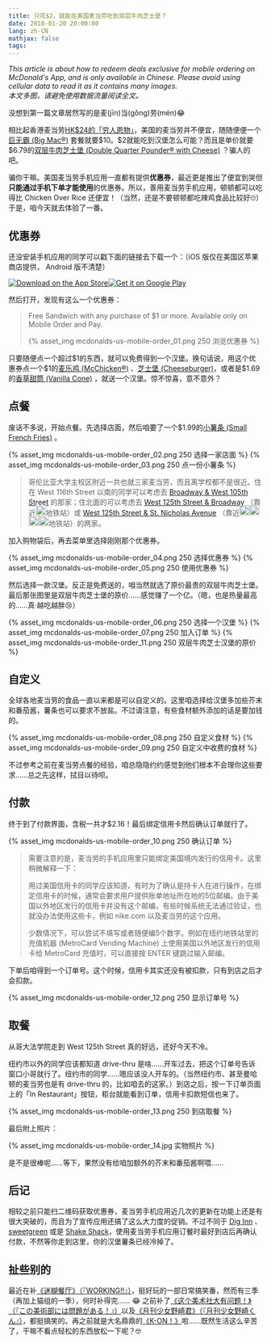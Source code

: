 ```yaml
---
title: 只花$2，就能在美国麦当劳吃到双层牛肉芝士堡？
date: 2018-01-20 20:00:00
lang: zh-CN
mathjax: false
tags:
---
```

*This article is about how to redeem deals exclusive for mobile ordering on McDonald's App, and is only available in Chinese. Please avoid using cellular data to read it as it contains many images.*  
*本文多图，请避免使用数据流量阅读全文。*

没想到第一篇文章居然写的是麦(jīn)当(gǒng)劳(mén)😂

相比起香港麦当劳[HK\$24的「穷人恩物」](https://www.mcdonalds.com.hk/ch/food/meals-and-value-list-view/extra-value-meals-list-view.html)，美国的麦当劳并不便宜，随随便便一个[巨无霸 (Big Mac®)](https://www.mcdonalds.com/us/en-us/product/big-mac.html) 套餐就要\$10。\$2就能吃到汉堡怎么可能？而且是单价就要\$6.79的[双层牛肉芝士堡 (Double Quarter Pounder® with Cheese)](https://www.mcdonalds.com/us/en-us/product/double-quarter-pounder-with-cheese.html) ？骗人的吧。

<!-- more -->

骗你干嘛。美国麦当劳手机应用一直都有提供**优惠券**，最近更是推出了便宜到哭但**只能通过手机下单才能使用**的优惠券。所以，善用麦当劳手机应用，顿顿都可以吃得比 Chicken Over Rice 还便宜！（当然，还是不要顿顿都吃辣鸡食品比较好🙄）于是，咱今天就去体验了一番。

## 优惠券

还没安装手机应用的同学可以戳下面的链接去下载一个：（iOS 版仅在美国区苹果商店提供， Android 版不清楚）

<div><a href="https://itunes.apple.com/us/app/mcdonalds/id922103212" target="_blank"><img class="not-fancy" src="https://developer.apple.com/app-store/marketing/guidelines/images/badge-download-on-the-app-store.svg" alt="Download on the App Store" /></a><a href="https://play.google.com/store/apps/details?id=com.mcdonalds.app" target="_blank"><img class="not-fancy" src="https://upload.wikimedia.org/wikipedia/commons/c/cd/Get_it_on_Google_play.svg" alt="Get it on Google Play" /></a></div>

然后打开，发现有这么一个优惠券：

> Free Sandwich with any purchase of \$1 or more. Available only on Mobile Order and Pay.
> 
> {% asset_img mcdonalds-us-mobile-order_01.png 250 浏览优惠券 %}

只要随便点一个超过\$1的东西，就可以免费得到一个汉堡。换句话说，用这个优惠券点一个\$1的[麦乐鸡 (McChicken®)](https://www.mcdonalds.com/us/en-us/product/mcchicken.html) 、[芝士堡 (Cheeseburger)](https://www.mcdonalds.com/us/en-us/product/cheeseburger.html)，或者是\$1.69的[香草甜筒 (Vanilla Cone)](https://www.mcdonalds.com/us/en-us/product/vanilla-cone.html) ，就送一个汉堡。惊不惊喜，意不意外？

## 点餐

废话不多说，开始点餐。先选择店面，然后咱要了一个\$1.99的[小薯条 (Small French Fries)](https://www.mcdonalds.com/us/en-us/product/small-french-fries.html) 。

{% asset_img mcdonalds-us-mobile-order_02.png 250 选择一家店面 %}
{% asset_img mcdonalds-us-mobile-order_03.png 250 点一份小薯条 %}

> 哥伦比亚大学主校区附近一共也就三家麦当劳，而且离学校都不是很近。住在 West 116th Street 以南的同学可以考虑去 <a class="fancy-iframe" href="https://www.google.com/maps/embed?pb=!1m18!1m12!1m3!1d3020.288552315353!2d-73.9713496472664!3d40.799652516735335!2m3!1f0!2f0!3f0!3m2!1i1024!2i768!4f13.1!3m3!1m2!1s0x89c2f6286b142f4f%3A0x84907467360a2195!2sMcDonald&#39;s!5e0!3m2!1sen!2sus!4v1516510788993" title="Open in Google Map"><i class="fa fa-map-marker" aria-hidden="true"></i> Broadway & West 105th Street</a> 的那家；住北面的可以考虑去 <a class="fancy-iframe" href="https://www.google.com/maps/embed?pb=!1m18!1m12!1m3!1d3019.547118967761!2d-73.96109818500928!3d40.81594473918764!2m3!1f0!2f0!3f0!3m2!1i1024!2i768!4f13.1!3m3!1m2!1s0x89c2f612caaa6e17%3A0xf752919ec985c3f3!2sMcDonald&#39;s!5e0!3m2!1sen!2sus!4v1516514466217" title="Open in Google Map"><i class="fa fa-map-marker" aria-hidden="true"></i> West 125th Street & Broadway</a> （靠近<img class="not-fancy" src="https://upload.wikimedia.org/wikipedia/commons/3/3f/NYCS-bull-trans-1.svg" width="20px" style="margin: -0.2em auto;">地铁站）或 <a class="fancy-iframe" href="https://www.google.com/maps/embed?pb=!1m18!1m12!1m3!1d3019.7820006935403!2d-73.95522768500962!3d40.810784039503915!2m3!1f0!2f0!3f0!3m2!1i1024!2i768!4f13.1!3m3!1m2!1s0x89c2f612caaa6e17%3A0xf90346a7e5caa35b!2sMcDonald&#39;s!5e0!3m2!1sen!2sus!4v1516514584146"  title="Open in Google Map"><i class="fa fa-map-marker" aria-hidden="true"></i> West 125th Street & St. Nicholas Avenue</a> （靠近<img class="not-fancy subway-bullet" src="https://upload.wikimedia.org/wikipedia/commons/0/0c/NYCS-bull-trans-A.svg" width="20px" style="margin: -0.2em auto;"><img class="not-fancy subway-bullet" src="https://upload.wikimedia.org/wikipedia/commons/f/fb/NYCS-bull-trans-B.svg" width="20px" style="margin: -0.2em auto;"><img class="not-fancy subway-bullet" src="https://upload.wikimedia.org/wikipedia/commons/0/03/NYCS-bull-trans-C.svg" width="20px" style="margin: -0.2em auto;"><img class="not-fancy subway-bullet" src="https://upload.wikimedia.org/wikipedia/commons/3/39/NYCS-bull-trans-D.svg" width="20px" style="margin: -0.2em auto;">地铁站）的两家。

加入购物袋后，再去菜单里选择刚刚那个优惠券。

{% asset_img mcdonalds-us-mobile-order_04.png 250 选择优惠券 %}
{% asset_img mcdonalds-us-mobile-order_05.png 250 使用优惠券 %}

然后选择一款汉堡。反正是免费送的，咱当然就选了原价最贵的双层牛肉芝士堡。最后那张图里是双层牛肉芝士堡的原价……感觉赚了一个亿。（嗯，也是热量最高的……真·越吃越胖😢）

{% asset_img mcdonalds-us-mobile-order_06.png 250 选择一个汉堡 %}
{% asset_img mcdonalds-us-mobile-order_07.png 250 加入订单 %}
{% asset_img mcdonalds-us-mobile-order_11.png 250 双层牛肉芝士汉堡的原价 %}

## 自定义

全球各地麦当劳的食品一直以来都是可以自定义的。这里咱选择给汉堡多加些芥末和番茄酱，薯条也可以要求不放盐。不过请注意，有些食材额外添加的话是要加钱的。

{% asset_img mcdonalds-us-mobile-order_08.png 250 自定义食材 %}
{% asset_img mcdonalds-us-mobile-order_09.png 250 自定义中收费的食材 %}

不过参考之前在麦当劳点餐的经验，咱总隐隐约约感觉到他们根本不会理你这些要求……总之先这样，拭目以待呗。

## 付款

终于到了付款界面，含税一共才\$2.16！最后绑定信用卡然后确认订单就行了。

{% asset_img mcdonalds-us-mobile-order_10.png 250 确认订单 %}

> 需要注意的是，麦当劳的手机应用里只能绑定美国境内发行的信用卡。这里稍微解释一下：
> 
> 用过美国信用卡的同学应该知道，有时为了确认是持卡人在进行操作，在绑定信用卡的时候，通常会要求用户提供账单地址所在地的5位邮编。由于美国以外地区发行的信用卡并没有这个邮编，有些时候系统无法通过验证，也就没办法使用这些卡，例如 nike.com 以及麦当劳的这个应用。
> 
> 少数情况下，可以尝试不填写或者随便编5个数字。例如在纽约地铁站里的充值机器 (MetroCard Vending Machine) 上使用美国以外地区发行的信用卡给 MetroCard 充值时，可以直接按 ENTER 键跳过输入邮编。

下单后咱得到一个订单号。这个时候，信用卡其实还没有被扣款，只有到店之后才会扣款。

{% asset_img mcdonalds-us-mobile-order_12.png 250 显示订单号 %}

## 取餐

从哥大法学院走到 West 125th Street 真的好远，还好今天不冷。

纽约市以外的同学应该都知道 drive-thru 是啥……开车过去，把这个订单号告诉窗口小哥就行了。纽约市的同学……嗯应该没人开车的。（当然纽约市、甚至曼哈顿的麦当劳也是有 drive-thru 的，比如咱去的这家。）到店之后，按一下订单页面上的「In Restaurant」按钮，柜台就能看到订单，信用卡扣款短信也来了。

{% asset_img mcdonalds-us-mobile-order_13.png 250 到店取餐 %}

最后附上照片：

{% asset_img mcdonalds-us-mobile-order_14.jpg 实物照片 %}

是不是很棒呢……等下，果然没有给咱加额外的芥末和番茄酱啊喂……

## 后记

相较之前只能扫二维码获取优惠券，麦当劳手机应用近几次的更新在功能上还是有很大突破的，而且为了宣传应用还搞了这么大力度的促销。不过不同于 [Dig Inn](https://www.diginn.com/) 、 [sweetgreen](http://www.sweetgreen.com) 或是 [Shake Shack](https://www.shakeshack.com/)，使用麦当劳手机应用订餐时最好到店后再确认付款，不然等你走到店里，你的汉堡薯条已经冷掉了。

## 扯些别的

最近在补[《迷糊餐厅》（『WORKING!!』）](https://zh.moegirl.org/zh-hans/迷糊餐厅)，挺好玩的一部日常搞笑番，然而有三季（再加上猫组的一季），何时补得完…… 😂
之前补了[《这个美术社大有问题！》（『この美術部には問題がある！』）](https://zh.moegirl.org/zh-hans/这个美术社大有问题)以及[《月刊少女野崎君》（『月刊少女野崎くん』）](https://zh.moegirl.org/zh-hans/月刊少女野崎君)，都挺搞笑的。再之前就是大名鼎鼎的[《K-ON！》](https://zh.moegirl.org/zh-hans/轻音少女)啦……既然生活这么辛苦了，干嘛不看点轻松的东西放松一下呢？🤓